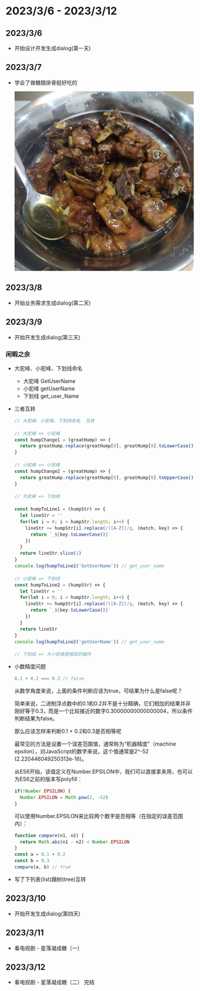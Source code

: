 # 2023/3/6 - 2023/3/12


## 2023/3/6
- 开始设计开发生成dialog(第一天)
## 2023/3/7
- 学会了做糖醋排骨挺好吃的

  ![image-20230308153649480](./assets/image-20230308153649480.png)
## 2023/3/8
- 开始业务需求生成dialog(第二天)
## 2023/3/9
- 开始开发生成dialog(第三天)
### 闲暇之余

- 大驼峰、小驼峰、下划线命名

  - 大驼峰  GetUserName
  - 小驼峰 getUserName
  - 下划线 get_user_Name

- 三者互转

  ```js
  // 大驼峰、小驼峰、下划线命名  互转
  
  // 大驼峰 => 小驼峰
  const humpChange1 = (greatHump) => {
    return greatHump.replace(greatHump[0], greatHump[0].toLowerCase())
  }
  
  // 小驼峰 => 小驼峰
  const humpChange2 = (greatHump) => {
    return greatHump.replace(greatHump[0], greatHump[0].toUpperCase())
  }
  
  // 大驼峰 => 下划线
  
  const humpToLine1 = (humpStr) => {
    let lineStr = ''
    for(let i = 0; i < humpStr.length; i++) {
      lineStr += humpStr[i].replace(/([A-Z])/g, (match, key) => {
        return `_${key.toLowerCase()}`
      })
    }
    return lineStr.slice(1)
  }
  console.log(humpToLine1('GetUserName')) // get_user_name
  
  // 小驼峰 => 下划线
  const humpToLine2 = (humpStr) => {
    let lineStr = ''
    for(let i = 0; i < humpStr.length; i++) {
      lineStr += humpStr[i].replace(/([A-Z])/g, (match, key) => {
        return `_${key.toLowerCase()}`
      })
    }
    return lineStr
  }
  console.log(humpToLine2('getUserName')) // get_user_name
  
  // 下划线 => 大小驼峰是相反的操作
  ```

- 小数精度问题

  ```js
  0.1 + 0.2 === 0.3 // false
  ```

  从数学角度来说，上面的条件判断应该为true，可结果为什么是false呢？

  简单来说，二进制浮点数中的0.1和0.2并不是十分精确，它们相加的结果并非刚好等于0.3，而是一个比较接近的数字0.30000000000000004，所以条件判断结果为false。

  那么应该怎样来判断0.1 + 0.2和0.3是否相等呢

  最常见的方法是设置一个误差范围值，通常称为“机器精度”（machine epsilon），对JavaScript的数字来说，这个值通常是2^-52 (2.220446049250313e-16)。

  从ES6开始，该值定义在Number.EPSILON中，我们可以直接拿来用，也可以为ES6之前的版本写polyfill：

  ```js
  if(!Number.EPSILON) {
    Number.EPSILON = Math.pow(2, -52)
  }
  ```

  可以使用Number.EPSILON来比较两个数字是否相等（在指定的误差范围内）：

  ```js
  function compare(n1, n2) {
    return Math.abs(n1 - n2) < Number.EPSILON
  }
  const a = 0.1 + 0.2
  const b = 0.3
  compare(a, b) // true
  ```
- 写了下列表(list)跟树(tree)互转


## 2023/3/10
- 开始开发生成dialog(第四天)
## 2023/3/11
- 看电视剧 - 星落凝成糖（一）

## 2023/3/12
- 看电视剧 - 星落凝成糖（二） 完结